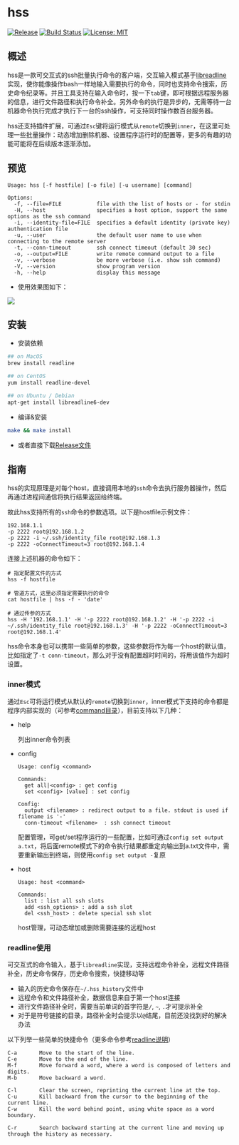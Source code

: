 # hss

[![Release](http://github-release-version.herokuapp.com/github/six-ddc/hss/release.svg?style=flat)](https://github.com/six-ddc/hss/releases/latest)
[![Build Status](https://travis-ci.org/six-ddc/hss.svg?branch=master)](https://travis-ci.org/six-ddc/hss)
[![License: MIT](https://img.shields.io/badge/License-MIT-green.svg)](https://opensource.org/licenses/MIT)

## 概述

hss是一款可交互式的ssh批量执行命令的客户端，交互输入模式基于[libreadline](https://cnswww.cns.cwru.edu/php/chet/readline/rltop.html)实现，使你能像操作bash一样地输入需要执行的命令，同时也支持命令搜索，历史命令纪录等。并且工具支持在输入命令时，按一下`tab`键，即可根据远程服务器的信息，进行文件路径和执行命令补全。另外命令的执行是异步的，无需等待一台机器命令执行完成才执行下一台的ssh操作，可支持同时操作数百台服务器。

hss还支持插件扩展，可通过`Esc`键将运行模式从`remote`切换到`inner`，在这里可处理一些批量操作：动态增加删除机器、设置程序运行时的配置等，更多的有趣的功能可能将在后续版本逐渐添加。

## 预览

```
Usage: hss [-f hostfile] [-o file] [-u username] [command]

Options:
  -f, --file=FILE           file with the list of hosts or - for stdin
  -H, --host                specifies a host option, support the same options as the ssh command
  -i, --identity-file=FILE  specifies a default identity (private key) authentication file
  -u, --user                the default user name to use when connecting to the remote server
  -t, --conn-timeout        ssh connect timeout (default 30 sec)
  -o, --output=FILE         write remote command output to a file
  -v, --verbose             be more verbose (i.e. show ssh command)
  -V, --version             show program version
  -h, --help                display this message
```

* 使用效果图如下：

![](https://github.com/six-ddc/hss/blob/master/demo.gif?raw=true)

## 安装

* 安装依赖

```bash
## on MacOS
brew install readline

## on CentOS
yum install readline-devel

## on Ubuntu / Debian 
apt-get install libreadline6-dev
```

* 编译&安装

```bash
make && make install
```

* 或者直接下载[Release文件](https://github.com/six-ddc/hss/releases)

## 指南

hss的实现原理是对每个host，直接调用本地的`ssh`命令去执行服务器操作，然后再通过进程间通信将执行结果返回给终端。

故此hss支持所有的`ssh`命令的参数选项。以下是hostfile示例文件：

```
192.168.1.1
-p 2222 root@192.168.1.2
-p 2222 -i ~/.ssh/identity_file root@192.168.1.3
-p 2222 -oConnectTimeout=3 root@192.168.1.4
```

连接上述机器的命令如下：

```
# 指定配置文件的方式
hss -f hostfile

# 管道方式，这里必须指定需要执行的命令
cat hostfile | hss -f - 'date'

# 通过传参的方式
hss -H '192.168.1.1' -H '-p 2222 root@192.168.1.2' -H '-p 2222 -i ~/.ssh/identity_file root@192.168.1.3' -H '-p 2222 -oConnectTimeout=3 root@192.168.1.4'
```

hss命令本身也可以携带一些简单的参数，这些参数将作为每一个host的默认值，比如指定了`-t conn-timeout`，那么对于没有配置超时时间的，将用该值作为超时设置。

### inner模式

通过`Esc`可将运行模式从默认的`remote`切换到`inner`，inner模式下支持的命令都是程序内部实现的（可参考[command目录](https://github.com/six-ddc/hss/tree/master/command)），目前支持以下几种：

* help

    列出inner命令列表

* config

    ```
    Usage: config <command>

    Commands:
      get all|<config> : get config
      set <config> [value] : set config

    Config:
      output <filename> : redirect output to a file. stdout is used if filename is '-'
      conn-timeout <filename>  : ssh connect timeout
    ```

    配置管理，可get/set程序运行的一些配置，比如可通过`config set output a.txt`，将后面remote模式下的命令执行结果都重定向输出到a.txt文件中，需要重新输出到终端，则使用`config set output -`复原

* host

    ```
    Usage: host <command>

    Commands:
      list : list all ssh slots
      add <ssh_options> : add a ssh slot
      del <ssh_host> : delete special ssh slot
    ```

    host管理，可动态增加或删除需要连接的远程host

### readline使用

可交互式的命令输入，基于`libreadline`实现，支持远程命令补全，远程文件路径补全，历史命令保存，历史命令搜索，快捷移动等

* 输入的历史命令保存在`~/.hss_history`文件中
* 远程命令和文件路径补全，数据信息来自于第一个host连接
* 进行文件路径补全时，需要当前单词的首字符是`/`, `~`, `.`才可提示补全
* 对于是符号链接的目录，路径补全时会提示以`@`结尾，目前还没找到好的解决办法

以下列举一些简单的快捷命令（更多命令参考[readline说明](http://cnswww.cns.cwru.edu/php/chet/readline/readline.html#SEC1)）

```
C-a       Move to the start of the line.
C-e       Move to the end of the line.
M-f       Move forward a word, where a word is composed of letters and digits.
M-b       Move backward a word.

C-l       Clear the screen, reprinting the current line at the top. 
C-u       Kill backward from the cursor to the beginning of the current line.
C-w       Kill the word behind point, using white space as a word boundary.

C-r       Search backward starting at the current line and moving up through the history as necessary.
```

